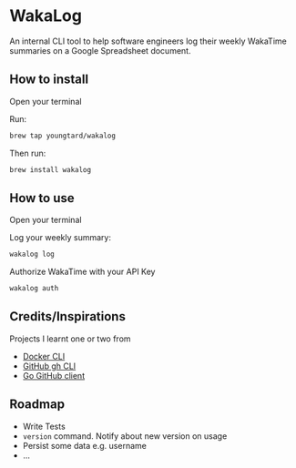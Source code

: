 WakaLog
=====
An internal CLI tool to help software engineers log their weekly WakaTime summaries on a Google Spreadsheet document.


## How to install
Open your terminal

Run:
```sh
brew tap youngtard/wakalog
```

Then run:
```sh
brew install wakalog
```

## How to use
Open your terminal

Log your weekly summary:
```sh
wakalog log
```

Authorize WakaTime with your API Key
```sh
wakalog auth
```

## Credits/Inspirations
Projects I learnt one or two from
* [Docker CLI](https://github.com/docker/cli)
* [GitHub gh CLI](https://github.com/cli/cli)
* [Go GitHub client](https://github.com/google/go-github)

## Roadmap
* Write Tests
* ```version``` command. Notify about new version on usage
* Persist some data e.g. username
* ...
